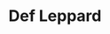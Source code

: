 ---
title: "Def Leppard"
summary: "Def Leppard are an English Rock band from Sheffield, formed in 1977. Inducted into the Rock and Roll Hall of Fame in 2019."
image: "def-leppard.jpg"
---